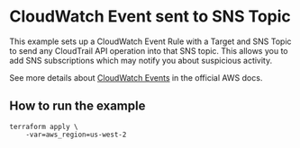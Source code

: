 # CloudWatch Event sent to SNS Topic

This example sets up a CloudWatch Event Rule with a Target and SNS Topic
to send any CloudTrail API operation into that SNS topic. This allows you
to add SNS subscriptions which may notify you about suspicious activity.

See more details about [CloudWatch Events](http://docs.aws.amazon.com/AmazonCloudWatch/latest/DeveloperGuide/WhatIsCloudWatchEvents.html)
in the official AWS docs.

## How to run the example

```
terraform apply \
	-var=aws_region=us-west-2
```

